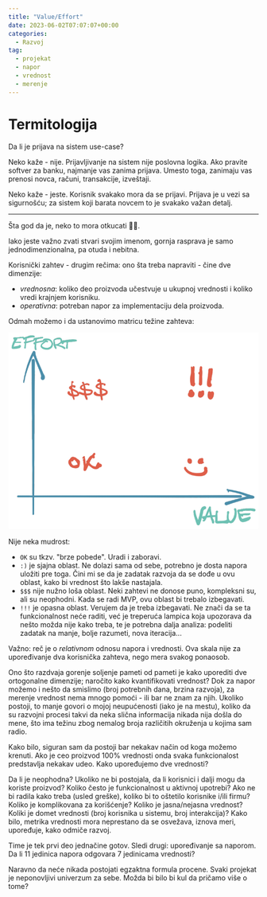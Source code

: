 ```yaml
---
title: "Value/Effort"
date: 2023-06-02T07:07:07+00:00
categories:
  - Razvoj
tag:
  - projekat
  - napor
  - vrednost
  - merenje
---
```


# Termitologija

Da li je prijava na sistem use-case?

<!--more-->

Neko kaže - nije. Prijavljivanje na sistem nije poslovna logika. Ako pravite softver za banku, najmanje vas zanima prijava. Umesto toga, zanimaju vas prenosi novca, računi, transakcije, izveštaji.

Neko kaže - jeste. Korisnik svakako mora da se prijavi. Prijava je u vezi sa sigurnošću; za sistem koji barata novcem to je svakako važan detalj.

----

Šta god da je, neko to mora otkucati 🤷‍♀️.

Iako jeste važno zvati stvari svojim imenom, gornja rasprava je samo jednodimenzionalna, pa otuda i nebitna.

Korisnički zahtev - drugim rečima: ono šta treba napraviti - čine dve dimenzije:

- _vrednosna_: koliko deo proizvoda učestvuje u ukupnoj vrednosti i koliko vredi krajnjem korisniku.
- _operativna_: potreban napor za implementaciju dela proizvoda.

Odmah možemo i da ustanovimo matricu težine zahteva:

![](valeff.png)

Nije neka mudrost:

+ `OK` su tkzv. "brze pobede". Uradi i zaboravi.
+ `:)` je sjajna oblast. Ne dolazi sama od sebe, potrebno je dosta napora uložiti pre toga. Čini mi se da je zadatak razvoja da se dođe u ovu oblast, kako bi vrednost što lakše nastajala.
+ `$$$` nije nužno loša oblast. Neki zahtevi ne donose puno, kompleksni su, ali su neophodni. Kada se radi MVP, ovu oblast bi trebalo izbegavati.
+ `!!!` je opasna oblast. Verujem da je treba izbegavati. Ne znači da se ta funkcionalnost neće raditi, već je treperuća lampica koja upozorava da nešto možda nije kako treba, te je potrebna dalja analiza: podeliti zadatak na manje, bolje razumeti, nova iteracija...

Važno: reč je o _relativnom_ odnosu napora i vrednosti. Ova skala nije za upoređivanje dva korisnička zahteva, nego mera svakog ponaosob.

Ono što razdvaja gorenje soljenje pameti od pameti je kako uporediti dve ortogonalne dimenzije; naročito kako kvantifikovati vrednost? Dok za napor možemo i nešto da smislimo (broj potrebnih dana, brzina razvoja), za merenje vrednost nema mnogo pomoći - ili bar ne znam za njih. Ukoliko postoji, to manje govori o mojoj neupućenosti (iako je na mestu), koliko da su razvojni procesi takvi da neka slična informacija nikada nija došla do mene, što ima težinu zbog nemalog broja različitih okruženja u kojima sam radio.

Kako bilo, siguran sam da postoji bar nekakav način od koga možemo krenuti. Ako je ceo proizvod 100% vrednosti onda svaka funkcionalost predstavlja nekakav udeo. Kako upoređujemo dve vrednosti?

Da li je neophodna? Ukoliko ne bi postojala, da li korisnici i dalji mogu da koriste proizvod? Koliko često je funkcionalnost u aktivnoj upotrebi? Ako ne bi radila kako treba (usled greške), koliko bi to oštetilo korisnike i/ili firmu? Koliko je komplikovana za korišćenje? Koliko je jasna/nejasna vrednost? Koliki je domet vrednosti (broj korisnika u sistemu, broj interakcija)? Kako bilo, metrika vrednosti mora neprestano da se osvežava, iznova meri, upoređuje, kako odmiče razvoj.

Time je tek prvi deo jednačine gotov. Sledi drugi: upoređivanje sa naporom. Da li 11 jedinica napora odgovara 7 jedinicama vrednosti?

Naravno da neće nikada postojati egzaktna formula procene. Svaki projekat je neponovljivi univerzum za sebe. Možda bi bilo bi kul da pričamo više o tome?
